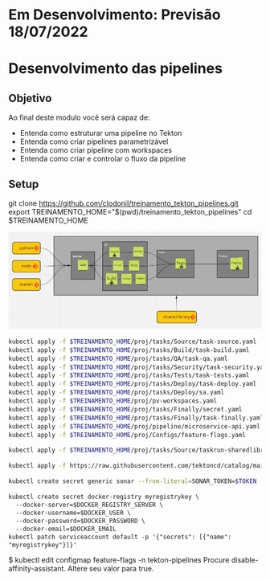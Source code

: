 # Em Desenvolvimento: Previsão 18/07/2022


Desenvolvimento das pipelines
================

## Objetivo

Ao final deste modulo você será capaz de:
* Entenda como estruturar uma pipeline no Tekton
* Entenda como criar pipelines parametrizável
* Entenda como criar pipeline com workspaces
* Entenda como criar e controlar o fluxo da pipeline


## Setup
git clone https://github.com/clodonil/treinamento_tekton_pipelines.git
export TREINAMENTO_HOME="$(pwd)/treinamento_tekton_pipelines"
cd $TREINAMENTO_HOME


![projeto](img/image14.png)



```bash
kubectl apply -f $TREINAMENTO_HOME/proj/tasks/Source/task-source.yaml
kubectl apply -f $TREINAMENTO_HOME/proj/tasks/Build/task-build.yaml
kubectl apply -f $TREINAMENTO_HOME/proj/tasks/QA/task-qa.yaml
kubectl apply -f $TREINAMENTO_HOME/proj/tasks/Security/task-security.yaml
kubectl apply -f $TREINAMENTO_HOME/proj/tasks/Tests/task-tests.yaml
kubectl apply -f $TREINAMENTO_HOME/proj/tasks/Deploy/task-deploy.yaml
kubectl apply -f $TREINAMENTO_HOME/proj/tasks/Deploy/sa.yaml
kubectl apply -f $TREINAMENTO_HOME/proj/pv-workspaces.yaml
kubectl apply -f $TREINAMENTO_HOME/proj/tasks/Finally/secret.yaml
kubectl apply -f $TREINAMENTO_HOME/proj/tasks/Finally/task-finally.yaml
kubectl apply -f $TREINAMENTO_HOME/proj/pipeline/microservice-api.yaml
kubectl apply -f $TREINAMENTO_HOME/proj/Configs/feature-flags.yaml
```

```bash
kubectl apply -f $TREINAMENTO_HOME/proj/tasks/Source/taskrun-sharedlibrary.yaml
```

```bash
kubectl apply -f https://raw.githubusercontent.com/tektoncd/catalog/main/task/send-to-webhook-discord/0.1/send-to-webhook-discord.yaml
```

```bash
kubectl create secret generic sonar --from-literal=SONAR_TOKEN=$TOKEN
```
```
kubectl create secret docker-registry myregistrykey \
  --docker-server=$DOCKER_REGISTRY_SERVER \
  --docker-username=$DOCKER_USER \
  --docker-password=$DOCKER_PASSWORD \
  --docker-email=$DOCKER_EMAIL
kubectl patch serviceaccount default -p '{"secrets": [{"name": "myregistrykey"}]}'
```


$ kubectl edit configmap feature-flags -n tekton-pipelines
Procure disable-affinity-assistant. Altere seu valor para true.